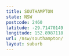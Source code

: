 ```yaml
---
title: SOUTHAMPTON
state: NSW
postcode: 2460
latitude: -29.71470149
longitude: 152.8987118
url: /nsw/southampton/
layout: suburb
---
```

